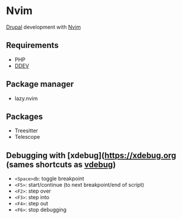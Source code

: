 # Nvim

[Drupal](https://www.drupal.org) development with [Nvim](https://neovim.io)

## Requirements
- PHP
- [DDEV](https://ddev.com)

## Package manager
- lazy.nvim

## Packages
- Treesitter
- Telescope

## Debugging with [xdebug](https://xdebug.org (sames shortcuts as [vdebug](https://github.com/vim-vdebug/vdebug))
- `<Space>db`: toggle breakpoint
- `<F5>`: start/continue (to next breakpoint/end of script)
- `<F2>`: step over
- `<F3>`: step into
- `<F4>`: step out
- `<F6>`: stop debugging
